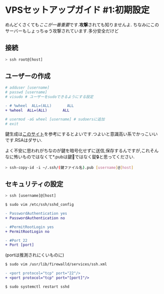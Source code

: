 # VPSセットアップガイド #1:初期設定

めんどくさくても*ここが一番重要*です.**攻撃**されても知りませんよ.
ちなみにこのサーバーもしょっちゅう攻撃されています.多分安全だけど

## 接続

```sh
> ssh root@[host]
```

## ユーザーの作成

```sh
# adduser [username]
# passwd [username]
# visudo # ユーザーをsudoできるようにする設定
```

```diff
- # %wheel  ALL=(ALL)       ALL
+ %wheel  ALL=(ALL)       ALL
```

```sh
# usermod -aG wheel [username] # sudoersに追加
# exit
```

鍵生成は[このサイト](https://qiita.com/wnoguchi/items/a72a042bb8159c35d056)を参考にするとよいです.つよいと意識高い系でかっこいいです.RSAはダサい.

よく不安に思われがちなのが鍵を暗号化せずに送信,保存するんですが,これそんなに怖いものではなくて\*.pubは鍵🔑ではなく錠🔒と思ってください.

```sh
> ssh-copy-id -i ~/.ssh/(鍵ファイル名).pub [username]@[host]
```

## セキュリティの設定

```sh
> ssh [username]@[host]
```

```sh
$ sudo vim /etc/ssh/sshd_config
```

```diff
- PasswordAuthentication yes
+ PasswordAuthentication no

- #PermitRootLogin yes
+ PermitRootLogin no

- #Port 22
+ Port [port]
```

(portは推測されにくいものに)

```sh
$ sudo vim /usr/lib/firewalld/services/ssh.xml
```

```diff
- <port protocol="tcp" port="22"/>
+ <port protocol="tcp" port="[port]"/>
```

```sh
$ sudo systemctl restart sshd
```
